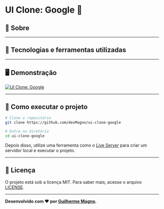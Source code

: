# UI Clone: Google 🔎
<p align="center">
	
</p>

## 📖 Sobre   


---

## 🚀 Tecnologias e ferramentas utilizadas


---

## 🖥️ Demonstração
[![UI Clone: Google](https://i.imgur.com/eOZqhzI.png "Clique para acessar o projeto")](https://devmagno.github.io/ui-clone-google/ "Clique para acessar o projeto")

---

## 🔧 Como executar o projeto

```bash
# Clone o repositório
git clone https://github.com/devMagno/ui-clone-google

# Entre no diretório
cd ui-clone-google
```
Depois disso, utilize uma ferramenta como o [Live Server](https://marketplace.visualstudio.com/items?itemName=ritwickdey.LiveServer) para criar um servidor local e executar o projeto.

---

## 📝 Licença

O projeto está sob a licença MIT. Para saber mais, acesse o arquivo [LICENSE](https://github.com/devMagno/ui-clone-google/blob/main/LICENSE).

---
**Desenvolvido com ❤️ por [Guilherme Magno](https://github.com/devmagno/).**
